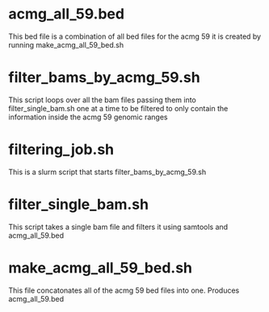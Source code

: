 # acmg_all_59.bed  
This bed file is a combination of all bed files for the acmg 59 it is created by running make_acmg_all_59_bed.sh

# filter_bams_by_acmg_59.sh
This script loops over all the bam files passing them into filter_single_bam.sh one at a time to be filtered to only contain the information inside the acmg 59 genomic ranges

# filtering_job.sh  
This is a slurm script that starts filter_bams_by_acmg_59.sh

# filter_single_bam.sh
This script takes a single bam file and filters it using samtools and acmg_all_59.bed

# make_acmg_all_59_bed.sh
This file concatonates all of the acmg 59 bed files into one. Produces acmg_all_59.bed 


